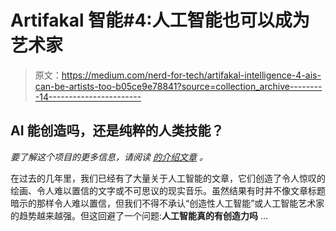 # Artifakal 智能#4:人工智能也可以成为艺术家

> 原文：<https://medium.com/nerd-for-tech/artifakal-intelligence-4-ais-can-be-artists-too-b05ce9e78841?source=collection_archive---------14----------------------->

## AI 能创造吗，还是纯粹的人类技能？

*要了解这个项目的更多信息，请阅读* [*的介绍文章*](/nerd-for-tech/artifakal-intelligence-project-overview-998db9066e60) *。*

在过去的几年里，我们已经有了大量关于人工智能的文章，它们创造了令人惊叹的绘画、令人难以置信的文字或不可思议的现实音乐。虽然结果有时并不像文章标题暗示的那样令人难以置信，但我们不得不承认“创造性人工智能”或人工智能艺术家的趋势越来越强。但这回避了一个问题:**人工智能真的有创造力吗** …